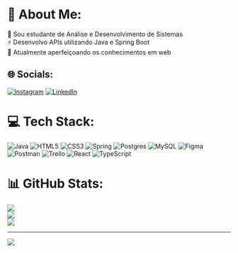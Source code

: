 # 💫 About Me:
🔭 Sou estudante de Análise e Desenvolvimento de Sistemas<br>⚡ Desenvolvo APIs utilizando Java e Spring Boot<br>🌱 Atualmente aperfeiçoando os conhecimentos em web<br>


## 🌐 Socials:
[![Instagram](https://img.shields.io/badge/Instagram-%23E4405F.svg?logo=Instagram&logoColor=white)]([https://instagram.com/https://www.instagram.com/marcus_almeida1/](https://www.instagram.com/marcus_almeida1/profilecard/?igsh=cDZ2ZHN1OHRsZGds)) [![LinkedIn](https://img.shields.io/badge/LinkedIn-%230077B5.svg?logo=linkedin&logoColor=white)](https://www.linkedin.com/in/marcus-vinicius-almeida-59a1a6229?lipi=urn%3Ali%3Apage%3Ad_flagship3_profile_view_base_contact_details%3B%2FG5dlOtMQoqM6lE2ve5NuA%3D%3D) 

# 💻 Tech Stack:
![Java](https://img.shields.io/badge/java-%23ED8B00.svg?style=for-the-badge&logo=openjdk&logoColor=white) ![HTML5](https://img.shields.io/badge/html5-%23E34F26.svg?style=for-the-badge&logo=html5&logoColor=white) ![CSS3](https://img.shields.io/badge/css3-%231572B6.svg?style=for-the-badge&logo=css3&logoColor=white) ![Spring](https://img.shields.io/badge/spring-%236DB33F.svg?style=for-the-badge&logo=spring&logoColor=white) ![Postgres](https://img.shields.io/badge/postgres-%23316192.svg?style=for-the-badge&logo=postgresql&logoColor=white) ![MySQL](https://img.shields.io/badge/mysql-4479A1.svg?style=for-the-badge&logo=mysql&logoColor=white) ![Figma](https://img.shields.io/badge/figma-%23F24E1E.svg?style=for-the-badge&logo=figma&logoColor=white) ![Postman](https://img.shields.io/badge/Postman-FF6C37?style=for-the-badge&logo=postman&logoColor=white) ![Trello](https://img.shields.io/badge/Trello-%23026AA7.svg?style=for-the-badge&logo=Trello&logoColor=white) ![React](https://img.shields.io/badge/react-%2320232a.svg?style=for-the-badge&logo=react&logoColor=%2361DAFB) ![TypeScript](https://img.shields.io/badge/typescript-%23007ACC.svg?style=for-the-badge&logo=typescript&logoColor=white)
# 📊 GitHub Stats:
![](https://github-readme-stats.vercel.app/api?username=marcus-almeida1&theme=dracula&hide_border=true&include_all_commits=false&count_private=false)<br/>
![](https://github-readme-streak-stats.herokuapp.com/?user=marcus-almeida1&theme=dracula&hide_border=true)<br/>
![](https://github-readme-stats.vercel.app/api/top-langs/?username=marcus-almeida1&theme=dracula&hide_border=true&include_all_commits=false&count_private=false&layout=compact)

---
[![](https://visitcount.itsvg.in/api?id=MarcusSN&icon=0&color=0)](https://visitcount.itsvg.in)

<!-- Proudly created with GPRM ( https://gprm.itsvg.in ) -->
